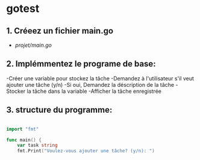 # gotest
## 1. Créeez un fichier main.go
* *projet/main.go*

## 2. Implémmentez le programe de base:

-Créer une variable pour stockez la tâche
-Demandez à l'utilisateur s'il veut ajouter une tâche (y/n)
-Si oui, Demandez la déscription de la tâche
-Stocker la tâche dans la variable
-Afficher la tâche enregistrée

## 3. structure du programme:

```go

import "fmt"

func main() { 
    var task string
    fmt.Print("Voulez-vous ajouter une tâche? (y/n): ")

```